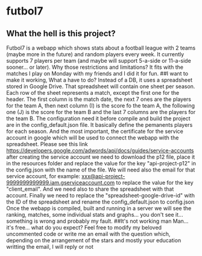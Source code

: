 # futbol7
## What the hell is this project?
Futbol7 is a webapp which shows stats about a football league with 2 teams (maybe more in the future) and random players every week. It currently supports 7 players per team (and maybe will support 5-a-side or 11-a-side sooner... or later). Why those restrictions and limitations? It fits with the matches I play on Monday with my friends and I did it for fun. 
##I want to make it working, What a have to do?
Instead of a DB, it uses a spreadsheet stored in Google Drive. That spreadsheet will contain one sheet per season. Each row of the sheet represents a match, except the first one for the header. The first column is the match date, the next 7 ones are the players for the team A, then next column (I) is the score fo the team A, the following one (J) is the score for the team B and the last 7 columns are the players for the team B.
The configuration need it before compile and build the project are in the config_default.json file. It basically define the pemanents players for each season. And the most important, the certificate for the service account in google which will be used to connect the webapp with the spreadsheet. Please see this link https://developers.google.com/adwords/api/docs/guides/service-accounts after creating the service account we need to download the p12 file, place it in the resources folder and replace the value for the key "api-project-p12" in the config.json with the name of the file. We will need also the email for that service account, for example: xxx@api-project-9999999999999.iam.gserviceaccount.com to replace the value for the key "client_email". And we need also to share the spreadsheet with that account. Finally we need to replace the "spreadsheet-google-drive-id" with the ID of the spreadsheet and rename the config_default.json to config.json
Once the webapp is compiled, built and running in a server we will see the ranking, matches, some individual stats and graphs... you don't see it... something is wrong and probably my fault.
##It's not working man
Man... it's free... what do you expect? Feel free to modify my beloved uncommented code or write me an email with the question which, depending on the arrangement of the stars and mostly your education writting the email, I will reply or not
